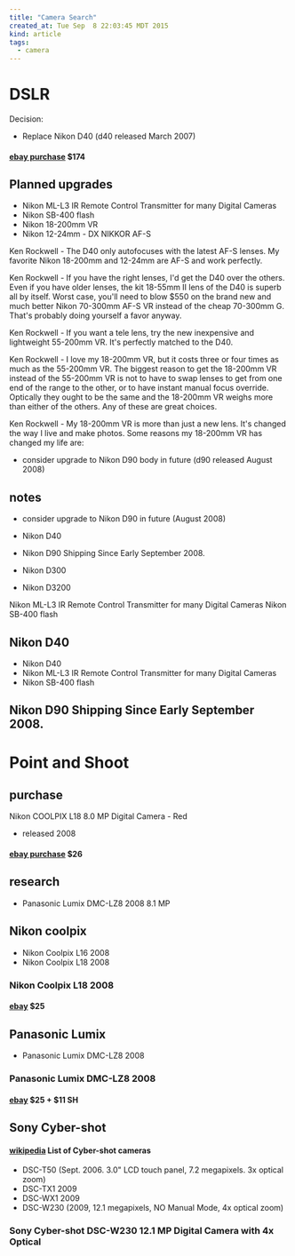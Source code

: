```yaml
---
title: "Camera Search"
created_at: Tue Sep  8 22:03:45 MDT 2015
kind: article
tags:
  - camera
---
```


# DSLR

Decision:

* Replace Nikon D40 (d40 released March 2007)

#### [ebay purchase](http://vod.ebay.com/vod/FetchOrderDetails?itemid=181862575376&sspagename=STRK%3AMESO%3AVPS&transid=1401459040008&viewpaymentstatus=) $174

## Planned upgrades

* Nikon ML-L3 IR Remote Control Transmitter for many Digital Cameras 
* Nikon SB-400 flash
* Nikon 18-200mm VR
* Nikon 12-24mm - DX NIKKOR AF-S

Ken Rockwell - The D40 only autofocuses with the latest AF-S lenses.
My favorite Nikon 18-200mm and 12-24mm are AF-S and work perfectly. 

Ken Rockwell - If you have the right lenses, I'd get the D40 over the
others. Even if you have older lenses, the kit 18-55mm II lens of the
D40 is superb all by itself. Worst case, you'll need to blow $550 on the
brand new and much better Nikon 70-300mm AF-S VR instead of the cheap
70-300mm G. That's probably doing yourself a favor anyway.

Ken Rockwell - If you want a tele lens, try the new inexpensive and
lightweight 55-200mm VR. It's perfectly matched to the D40.

Ken Rockwell - I love my 18-200mm VR, but it costs three or four times
as much as the 55-200mm VR. The biggest reason to get the 18-200mm VR
instead of the 55-200mm VR is not to have to swap lenses to get from
one end of the range to the other, or to have instant manual focus
override. Optically they ought to be the same and the 18-200mm VR weighs
more than either of the others. Any of these are great choices.

Ken Rockwell - My 18-200mm VR is more than just a new lens. It's changed
the way I live and make photos. Some reasons my 18-200mm VR has changed
my life are:

* consider upgrade to Nikon D90 body in future (d90 released August 2008)

## notes

* consider upgrade to Nikon D90 in future (August 2008)

* Nikon D40
* Nikon D90 Shipping Since Early September 2008.
* Nikon D300
* Nikon D3200

Nikon ML-L3 IR Remote Control Transmitter for many Digital Cameras 
Nikon SB-400 flash

## Nikon D40

* Nikon D40
* Nikon ML-L3 IR Remote Control Transmitter for many Digital Cameras 
* Nikon SB-400 flash

## Nikon D90 Shipping Since Early September 2008.



# Point and Shoot

## purchase

Nikon COOLPIX L18 8.0 MP Digital Camera - Red
- released 2008

#### [ebay purchase](http://vod.ebay.com/vod/FetchOrderDetails?itemid=111758191518&sspagename=STRK%3AMESO%3AVPS&transid=1420994680001&viewpaymentstatus=) $26


## research 

* Panasonic Lumix DMC-LZ8 2008 8.1 MP

## Nikon coolpix

* Nikon Coolpix L16 2008
* Nikon Coolpix L18 2008

###  Nikon Coolpix L18 2008

#### [ebay](http://www.ebay.com/itm/NIKON-L18-Digital-Camera-8-0MP-RED-Works-Great-In-Box-with-Paperwork-and-Acces-/121735908920?hash=item1c58068e38) $25

## Panasonic Lumix

* Panasonic Lumix DMC-LZ8 2008

###  Panasonic Lumix DMC-LZ8 2008

#### [ebay](http://www.ebay.com/itm/Black-Panasonic-Lumix-DMC-LZ8-Digital-Camera-8-1-MP-/262019040075?hash=item3d018d434b) $25 + $11 SH


## Sony Cyber-shot

#### [wikipedia](https://en.wikipedia.org/wiki/List_of_Sony_Cyber-shot_cameras) List of Cyber-shot cameras

* DSC-T50 (Sept. 2006. 3.0" LCD touch panel, 7.2 megapixels. 3x optical zoom)
* DSC-TX1 2009
* DSC-WX1 2009
* DSC-W230 (2009, 12.1 megapixels, NO Manual Mode, 4x optical zoom)


### Sony Cyber-shot DSC-W230 12.1 MP Digital Camera with 4x Optical 

